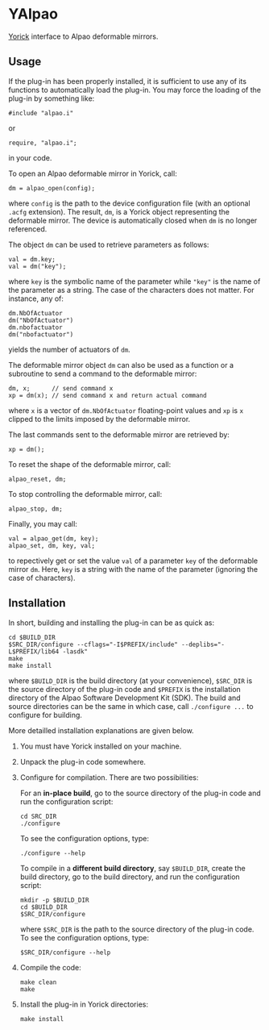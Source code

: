 # YAlpao

[Yorick](http://yorick.github.com/) interface to Alpao deformable mirrors.


## Usage

If the plug-in has been properly installed, it is sufficient to use any of its
functions to automatically load the plug-in.  You may force the loading of the
plug-in by something like:

```{.cpp}
#include "alpao.i"
```

or

```{.cpp}
require, "alpao.i";
```

in your code.

To open an Alpao deformable mirror in Yorick, call:

```{.cpp}
dm = alpao_open(config);
```

where `config` is the path to the device configuration file (with an optional
`.acfg` extension).  The result, `dm`, is a Yorick object representing the
deformable mirror.  The device is automatically closed when `dm` is no longer
referenced.

The object `dm` can be used to retrieve parameters as follows:

```{.cpp}
val = dm.key;
val = dm("key");
```

where `key` is the symbolic name of the parameter while `"key"` is the name of
the parameter as a string.  The case of the characters does not matter.  For
instance, any of:

```{.cpp}
dm.NbOfActuator
dm("NbOfActuator")
dm.nbofactuator
dm("nbofactuator")
```

yields the number of actuators of `dm`.

The deformable mirror object `dm` can also be used as a function or a
subroutine to send a command to the deformable mirror:

```{.cpp}
dm, x;      // send command x
xp = dm(x); // send command x and return actual command
```

where `x` is a vector of `dm.NbOfActuator` floating-point values and `xp` is
`x` clipped to the limits imposed by the deformable mirror.

The last commands sent to the deformable mirror are retrieved by:

```{.cpp}
xp = dm();
```

To reset the shape of the deformable mirror, call:

```{.cpp}
alpao_reset, dm;
```

To stop controlling the deformable mirror, call:

```{.cpp}
alpao_stop, dm;
```

Finally, you may call:

```{.cpp}
val = alpao_get(dm, key);
alpao_set, dm, key, val;
```

to repectively get or set the value `val` of a parameter `key` of the
deformable mirror `dm`.  Here, `key` is a string with the name of the parameter
(ignoring the case of characters).


## Installation

In short, building and installing the plug-in can be as quick as:

```{.sh}
cd $BUILD_DIR
$SRC_DIR/configure --cflags="-I$PREFIX/include" --deplibs="-L$PREFIX/lib64 -lasdk"
make
make install
```

where `$BUILD_DIR` is the build directory (at your convenience), `$SRC_DIR` is
the source directory of the plug-in code and `$PREFIX` is the installation
directory of the Alpao Software Development Kit (SDK).  The build and source
directories can be the same in which case, call `./configure ...` to configure
for building.

More detailled installation explanations are given below.

1. You must have Yorick installed on your machine.

2. Unpack the plug-in code somewhere.

3. Configure for compilation.  There are two possibilities:

   For an **in-place build**, go to the source directory of the plug-in code
   and run the configuration script:
   ```{.sh}
   cd SRC_DIR
   ./configure
   ```
   To see the configuration options, type:
   ```{.sh}
   ./configure --help
   ```

   To compile in a **different build directory**, say `$BUILD_DIR`, create the
   build directory, go to the build directory, and run the configuration
   script:
   ```{.sh}
   mkdir -p $BUILD_DIR
   cd $BUILD_DIR
   $SRC_DIR/configure
   ```
   where `$SRC_DIR` is the path to the source directory of the plug-in code.
   To see the configuration options, type:
   ```{.sh}
   $SRC_DIR/configure --help
   ```

4. Compile the code:
   ```{.sh}
   make clean
   make
   ```

5. Install the plug-in in Yorick directories:
   ```{.sh}
   make install
   ```
